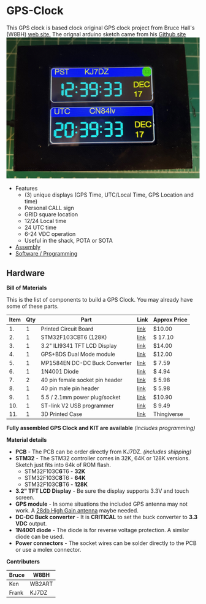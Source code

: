 # GPS-Clock

 This GPS clock is based clock original GPS clock project from Bruce Hall's (W8BH) [web site.](http://w8bh.net)
 The orignal arduino sketch came from his [Github site](https://github.com/bhall66/GPS-clock)
 ![image](images/assembly-small.jpg)
* Features
	* (3) unique displays (GPS Time, UTC/Local Time, GPS Location and time)
	* Personal CALL sign
	* GRID square location
	* 12/24 Local time
	* 24 UTC time
	* 6-24 VDC operation
	* Useful in the shack, POTA or SOTA
* [Assembly](https://github.com/kj7dz/GPS-clock/blob/main/documentation/Assembly%20instructions%20for%20GPS%20clock.pdf)
* [Software / Programming](documentation/Software.md)

## Hardware
**Bill of Materials**

This is the list of components to build a GPS Clock.  You may already have some of these parts.

| Item | Qty | Part | Link | Approx Price |
| --- | --- | --- | --- | --- |
| 1. | 1 | Printed Circuit Board | [link](mailto:fhoonhout@yahoo.com) | $10.00
| 2. | 1 | STM32F103CBT6 (128K) | [link](https://www.ebay.com/itm/146271505505?_trkparms=amclksrc%3DITM%26aid%3D1110013%26algo%3DHOMESPLICE.SIMRXI%26ao%3D1%26asc%3D264183%26meid%3D204337e245c54480922628bd426e66fa%26pid%3D101196%26rk%3D1%26rkt%3D12%26sd%3D294007193254%26itm%3D146271505505%26pmt%3D1%26noa%3D0%26pg%3D2332490%26algv%3DSimRXIVINativeV2WithSellersOwnItemsFilter&_trksid=p2332490.c101196.m2219&itmprp=cksum%3A146271505505204337e245c54480922628bd426e66fa%7Cenc%3AAQAJAAABEMd7r5mNjkO12hUFN8%252BUjou0r36TWdG4ts9ki5yV37PLn%252BNOULI4btYgHvyZLxyhY1os0HAEAobM6wo2B1iQL8RodZY4QhYqwxpJzfN1Y2q9IGWqLYWGU7hLZZZcQo6A0pcDJ5MUMyM68e2IJlXfrmj5gkJQbKHOHMeW%252BGHOD4g8RAnCugxnh9AfLs%252FK1JdyONgAb4KOVVOwChnBf5hmGfczu5HwcQa%252F7sbMylP2bQjNlSxymquEOsL11suVoyip%252BUpIhUCgfHEuUyfJ%252BZIVIhQW0ZELxZFWykQP3izuMhtAapMwi9298FqRtVNGZZGiHlWfS8onFqnqVZUt5mfckP6ZTEdpL9oTFWlnnk6GKyq1%7Campid%3APL_CLK%7Cclp%3A2332490&epid=14037797509&itmmeta=01JF97E6T3P4EZB37HDWVJAW20) | $ 17.10
| 3. | 1 | 3.2" ILI9341 TFT LCD Display | [link](https://www.amazon.com/DIANN-ILI9341-Display-320x240-Screen/dp/B0BNQD38T2/ref=sr_1_3?crid=25Y7X8C5SN7SN&dib=eyJ2IjoiMSJ9.pePHSofagpEUo7DsQUbYFYq95NsHgDaTkP7PEzlg_Of4-eWST-755toDv8o5hfYtASDvz9A-YoN9szuZupvdv9vjFr6V3jHUM7aUpDldwoC9iFSHctcutB8Y1Pzcz_pnrhesANA1_UFlkAw878D8sIynNk8M7SDz2w6EnE3k5UQsDG2-BVc8aJXMpSKcdXCqPssvwOtNt-DEibVeEeoCO0aFoyNlvv0aPjayNUFa3a8.Kw3Zpo53MkY16LpWvdpszbyXRU5Q2yVnhrcqRO3daHo&dib_tag=se&keywords=3.2%2Binch%2Btft%2Blcd%2Bdisplay&qid=1734403210&sprefix=3.2%2Binch%2Btft%2Blcd%2Bdisplay%2Caps%2C179&sr=8-3&th=1) | $14.00
| 4. | 1 | GPS+BDS Dual Mode module | [link](https://www.amazon.com/DWEII-Dual-Mode-Satellite-Positioning-Replacement/dp/B0B68C1W94/ref=sr_1_4?crid=1SJZ329LMVFMF&dib=eyJ2IjoiMSJ9._va0qNlb7f2IDJS0x_jvVPrL7AoAxPQeVVihj-Kj7w63Y-lAhvsENhaUk2qGioVSEXpg8dJ11FJo3hGKal0pvy4ivjZhakiQssBiJP0G1aQr7wDNVL2gUyq0UziCfaV24wl-X-Swbr4jhkj99z1WCud9yYPi0j94i6-ZiZ8q-sCzwwC02Plp2rmJnrStS_eJYO3ajR1QY0CK1Ixhe_6rV4yz7wGJMS8TThGBhLuo9Uk.UlJ8eqKrvBmdBJ60Sh2zPno8C1NyLaqXtpV0hK0Veo0&dib_tag=se&keywords=NEO-M8N%2BNEO-6M&qid=1734403413&sprefix=neo-m8n%2Bneo-6m%2Caps%2C266&sr=8-4&th=1) | $12.00
| 5. | 1 | MP1584EN DC-DC Buck Converter | [link](https://www.amazon.com/DZS-Elec-Converter-Adjustable-Regulator/dp/B07JWGN1F6/ref=sr_1_3?crid=1TP7YQIN8L1I7&dib=eyJ2IjoiMSJ9.qzXenmHEtYeM6a5LL5Jy8ks7eMaEWOtYzOl0-dvAIPl_lQrE08G3154L4ZD6IVt-xE_PDglWEjkzTi7KkqROzqfFnZ4uamOtoLiOYo2g_PDrvtBpL_4AKBpH4qflSmgZZWmTWpk6Y8zNiMas6VZA-rzTWv1vXrzGY_kDOZOc6GIIZ3WY2rSvewNjVBFsylEqyiAILd2VjR-HFfQJXXpUE1J6BdicZhLSh8EZRalFNHbGoXR4wt_FqblsIB-vp0TdHOEWvyyrFrhCY4qpab6VhTfydOkAsleC6twTb9bv8vRyTG1eSRV0OFlahm4bR2DJQFfUP4MOQbPic3ktyI0W4864XPf8l-pssfXxkc9tlaU.Tku9cc0iVGDI2fENq6Tnzw_Iy3xSvh8bMR_i_inIEF0&dib_tag=se&keywords=eBoot+Mini+MP1584EN+DC-DC+Buck+Converter&qid=1734403872&s=electronics&sprefix=eboot+mini+mp1584en+dc-dc+buck+converter%2Celectronics%2C168&sr=1-3) | $ 7.59
| 6. | 1 | 1N4001 Diode | [link](https://www.amazon.com/FAIRCHILD-SEMICONDUCTOR-1N4001-STANDARD-pieces/dp/B00LQPV2KA/ref=sr_1_11?crid=35RZE8AMM8FLD&dib=eyJ2IjoiMSJ9.YIyKdXQ-tAcqKFdFC4apoVyyy4hhCiVhEKRbsBjNzdN8UmshAoSr_om29aO2XHtv1jWswWE-aLDFF8neAhYVoyniprd8mfz63PyYO1EtQBlZUSGRgUDdSiQ0pEFjJlcStWzTGHZyFgan1oebbr5IO0ofydl39xA7KqVXlF8gMCyKDj_03Jzu9YEgOGuAHh_AKFDK58Sq2lx675flNe7oN-P4qamQNbVbALbBHCTxpig.AJajibu7C6TtfNJmCgaxXbKs3J3a-QKLlLWRxxPGGck&dib_tag=se&keywords=1n4001&qid=1734403673&sprefix=1n4001+%2Caps%2C236&sr=8-11) | $ 4.94
| 7. | 2 | 40 pin female socket pin header | [link](https://www.amazon.com/ZYAMY-2-54mm-Female-Straight-Connector/dp/B0778F2MLW/ref=sr_1_8?crid=3QEPIJ1YIFKJB&dib=eyJ2IjoiMSJ9.Bja9ojs2M2o-0J9QBJTi7Sib_aGZMBoOTm7zQhg0cCQ74UtIWW1EP2BLMlkG-O3ykXqJ_iCVaUs-7dMXGJNnuAPL82pEwSSbBXtJp7sYZYB7VS1gAVXXfHFU_yI9lk6aS57aKSA8Go2lZR88_z2AmPnimbxZpXbChki8ibasL80-1gXBvqCgqKLvPbbT4vMm7qz8ltPX0_obPuOVuT3eRv9yiTzCyXfFObM9hlY8xYo.HIcKxuQeNxLbwz_iKFSo1Zhm-aOTJHPrfAC6FcKzoS0&dib_tag=se&keywords=female+header+pins+1x40&qid=1734403548&sprefix=female+header+pins+1x40%2Caps%2C201&sr=8-8) | $ 5.98 
| 8. | 1 | 40 pin male pin header | [link](https://www.amazon.com/MCIGICM-Header-2-45mm-Arduino-Connector/dp/B07PKKY8BX/ref=sr_1_3?crid=1WERD56X0O7QX&dib=eyJ2IjoiMSJ9.ta8Z8Op10qrZHbS0nd10UJSeSsjI8ShuLcBIB1Hp-oOOXc6Jt4kb5rvcHPXNI5s2-ZQRC6FisLpEVCHog2mXETq5IizGwtFm37zy-Yo8LmP3JSdrFfo6TjXfHQUOuEQLEIK7yZ0w3QCM3Z0oa7amVmcUM3eTNoBxAVLOj8KXuNoyEgjujv9WJsd9JydEp2pg1TkKDLQI7_O5m9xryIqYh04dWDIuPrfkqmF1s3JWKn45JrEfRmjEiyIt_zsutxde34_i4gFe2wNZ0yJmQlQhAeAOzPtjS-PP-XdaKzhpM8Rawskn9p0Hsg7-WiPd2__8oOvMLl-R92qBwRDYkyqSVO0n8TPrAsdnG0_G-IAQ9g8.5kgpTNjLMtLvbV0Wj2CYNJu5MLoxrS_-VyHmqJKkfZ0&dib_tag=se&keywords=male+pin+header&qid=1734404042&s=electronics&sprefix=male+pin+header%2Celectronics%2C191&sr=1-3) | $ 5.98 
| 9.   | 1 | 5.5 / 2.1mm power plug/socket | [link](https://www.amazon.com/dp/B08SJM2G52?ref=ppx_yo2ov_dt_b_fed_asin_title) | $10.90
| 10.  | 1 | ST-link V2 USB programmer | [link](https://www.amazon.com/HiLetgo-Emulator-Downloader-Programmer-STM32F103C8T6/dp/B07SQV6VLZ/ref=sr_1_1_sspa?crid=2YNPVA66W8J3U&dib=eyJ2IjoiMSJ9.qqFD5Om07FWVxJ7mURnZvPpK6rtpUdy6Rl2Wp2nDTWrQUIQTsD49-dYAYdIp_YmHTtKGIiT4ksUOlBfdJspv_qb8b6UzsUIIx3dNi5Ipnkp3XyQ2dTub7WLHOvkA7NQH1lxDp5Aqp7wP_2rYEk4e0SOsENj_U770PiuukFvbBDQ9UDZyNEqwaHOXgCPK7HhZP6CXMkZXOC0FjiCnAvrkq8zYK2EDDrgtCVUIZBlQ9sE.29pe5Xmxd8adZRCZaG6TbFNp0-vnzOoCWU99m4w2X_g&dib_tag=se&keywords=stlink+v2+usb&qid=1734542614&sprefix=stlink+v2+usb%2Caps%2C205&sr=8-1-spons&sp_csd=d2lkZ2V0TmFtZT1zcF9hdGY&psc=1) | $ 9.49
| 11. | 1 | 3D Printed Case | [link](https://www.thingiverse.com/thing:6877107) | Thingiverse

**Fully assembled GPS Clock and KIT are available** _(includes programming)_

**Material details**
* **PCB** - The PCB can be order directly from KJ7DZ. _(includes shipping)_
* **STM32** - The STM32 controller comes in 32K, 64K or 128K versions. Sketch just fits into 64k of ROM flash.
	* STM32F103C**6**T6 - **32K**
	* STM32F103C**8**T6 - **64K**
	* STM32F103C**B**T6 - **128K**
* **3.2" TFT LCD Display** - Be sure the display supports 3.3V and touch screen.
* **GPS module** - In some situations the included GPS antenna may not work. A [28db High Gain antenna](https://www.amazon.com/Ceramic-Navigation-Receiver-Tracking-Interface/dp/B0C3H6BKHC/ref=sr_1_8?crid=1I0MV4RVO0TNZ&dib=eyJ2IjoiMSJ9.lL4ooPKPGgA5h5VuxkmYvPUl_FR0r55a4stbuSNrFrytdNhvfazz2xxBdv-gezQpTJsOEfH16PXE0if69B1TT6zHNGZQUE7t9Eta2Z3GC1L8NOysKiwpZ-r_OSZ2yOuxrnpGSQvcXJfKFUqg0jCQKHx9CFF26VYBR1eyED0ArIxkJvYULcBpoCDrRfGzyM8ITipxuHB5EvP7TTjLEX67G2q9KkAwkfmqcfR03G7-rsM.aEtePunQGbgx7Ad7t4G7SemYj-KpGrESdnYNR3LeeE8&dib_tag=se&keywords=GPS+32dbi+antenna&qid=1734466215&sprefix=gps+32dbi+antenna%2Caps%2C152&sr=8-8) maybe needed.
* **DC-DC Buck converter** - It is **CRITICAL** to set the buck converter to **3.3 VDC** output.
* **1N4001 diode** - The diode is for reverse voltage protection.  A similar diode can be used.
* **Power connectors** - The socket wires can be solder directly to the PCB or use a molex connector.

**Contributers**

| Bruce | W8BH |
| --- | --- |
| Ken | WB2ART |
| Frank | KJ7DZ |
	
	
